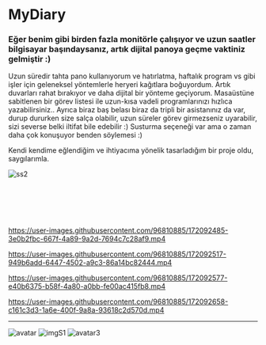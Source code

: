 # MyDiary

### Eğer benim gibi birden fazla monitörle çalışıyor ve uzun saatler bilgisayar başındaysanız, artık dijital panoya geçme vaktiniz gelmiştir :)
Uzun süredir tahta pano kullanıyorum ve hatırlatma, haftalık program vs gibi işler için geleneksel yöntemlerle heryeri kağıtlara boğuyordum. Artık duvarları rahat bırakıyor ve daha dijital bir yönteme geçiyorum. Masaüstüne sabitlenen bir görev listesi ile uzun-kısa vadeli programlarınızı hızlıca yazabilirsiniz..
Ayrıca biraz baş belası biraz da tripli bir asistanınız da var, durup dururken size salça olabilir, uzun süreler görev girmezseniz uyarabilir, sizi severse belki iltifat bile edebilir :) Susturma seçeneği var ama o zaman daha çok konuşuyor benden söylemesi :)

Kendi kendime eğlendiğim ve ihtiyacıma yönelik tasarladığım bir proje oldu, saygılarımla.

![ss2](https://user-images.githubusercontent.com/96810885/172093693-3a2b7a48-47c2-403b-84ff-230d0cf589fd.png)


<br><br>
---

https://user-images.githubusercontent.com/96810885/172092485-3e0b2fbc-667f-4a89-9a2d-7694c7c28af9.mp4



https://user-images.githubusercontent.com/96810885/172092517-949b6add-6447-4502-a9c3-86a14bc82444.mp4



https://user-images.githubusercontent.com/96810885/172092577-e40b6375-b58f-4a80-a0bb-fe00ac415fb8.mp4



https://user-images.githubusercontent.com/96810885/172092658-c161c3d3-1a6e-400f-9a8a-93618c2d570d.mp4


---

![avatar](https://user-images.githubusercontent.com/96810885/172093759-ba90b284-6e4b-4742-839c-c440d4d6b000.gif)
![imgS1](https://user-images.githubusercontent.com/96810885/172093765-b73f929c-5de7-48aa-80a2-e3fa758203ab.gif)
![avatar3](https://user-images.githubusercontent.com/96810885/172093877-4dcdb80d-5b2c-4ed3-b657-f38f2b13e707.gif)
